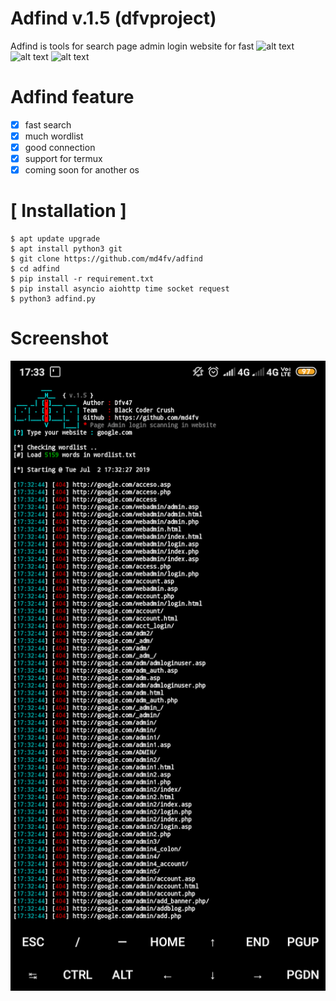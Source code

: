 # Adfind v.1.5 (dfvproject)

Adfind is tools for search page admin login website for fast
![alt text](https://img.shields.io/badge/Coded-MDaffa-blue.svg)
![alt text](https://img.shields.io/badge/Size-143.00KB-yellow.svg)
![alt text](https://img.shields.io/badge/Python-3-green.svg)

# Adfind feature
- [x] fast search
- [x] much wordlist
- [x] good connection
- [x] support for termux
- [x] coming soon for another os

# [ Installation ]
```
$ apt update upgrade
$ apt install python3 git
$ git clone https://github.com/md4fv/adfind
$ cd adfind
$ pip install -r requirement.txt
$ pip install asyncio aiohttp time socket request
$ python3 adfind.py
```
# Screenshot
<img src="img/adfind.png" />
